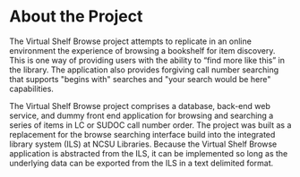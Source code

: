 # About the Project #

The Virtual Shelf Browse project attempts to replicate in an online environment the experience of browsing a bookshelf for item discovery. This is one way of providing users with the ability to “find more like this” in the library. The application also provides forgiving call number searching that supports "begins with" searches and "your search would be here" capabilities.

The Virtual Shelf Browse project comprises a database, back-end web service, and dummy front end application for browsing and searching a series of items in LC or SUDOC call number order. The project was built as a replacement for the browse searching interface build into the integrated library system (ILS) at NCSU Libraries. Because the Virtual Shelf Browse application is abstracted from the ILS, it can be implemented so long as the underlying data can be exported from the ILS in a text delimited format.